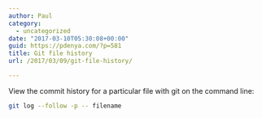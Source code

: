 ```yaml
---
author: Paul
category:
  - uncategorized
date: "2017-03-10T05:30:08+00:00"
guid: https://pdenya.com/?p=581
title: Git file history
url: /2017/03/09/git-file-history/

---
```

View the commit history for a particular file with git on the command line:

```sh
git log --follow -p -- filename
```
